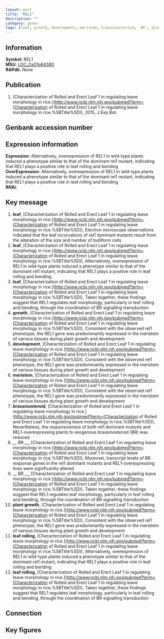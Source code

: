 ```yaml
---
layout: post
title: "REL1"
description: ""
category: genes
tags: [leaf, growth, development, meristem, brassinosteroid,  BR , plant growth, leaf rolling, Gene]
---
```


## Information
__Symbol__: REL1  
__MSU__: [LOC_Os01g64380](http://rice.plantbiology.msu.edu/cgi-bin/ORF_infopage.cgi?orf=LOC_Os01g64380)  
__RAPdb__: None  

## Publication
1. [Characterization of Rolled and Erect Leaf 1 in regulating leave morphology in rice.](http://www.ncbi.nlm.nih.gov/pubmed?term=(Characterization of Rolled and Erect Leaf 1 in regulating leave morphology in rice.%5BTitle%5D)), 2015, J Exp Bot.

## Genbank accession number

## Expression information
__Expression__: Alternatively, overexpression of REL1 in wild-type plants induced a phenotype similar to that of the dominant rel1 mutant, indicating that REL1 plays a positive role in leaf rolling and bending  
__OverExpression__: Alternatively, overexpression of REL1 in wild-type plants induced a phenotype similar to that of the dominant rel1 mutant, indicating that REL1 plays a positive role in leaf rolling and bending  
__RNAi__:  

## Key message
1. __leaf__, [Characterization of Rolled and Erect Leaf 1 in regulating leave morphology in rice.](http://www.ncbi.nlm.nih.gov/pubmed?term=(Characterization of Rolled and Erect Leaf 1 in regulating leave morphology in rice.%5BTitle%5D)),  Electron microscope observations indicated that the leaf incurvations of rel1 dominant mutants result from the alteration of the size and number of bulliform cells
2. __leaf__, [Characterization of Rolled and Erect Leaf 1 in regulating leave morphology in rice.](http://www.ncbi.nlm.nih.gov/pubmed?term=(Characterization of Rolled and Erect Leaf 1 in regulating leave morphology in rice.%5BTitle%5D)),  Alternatively, overexpression of REL1 in wild-type plants induced a phenotype similar to that of the dominant rel1 mutant, indicating that REL1 plays a positive role in leaf rolling and bending
3. __leaf__, [Characterization of Rolled and Erect Leaf 1 in regulating leave morphology in rice.](http://www.ncbi.nlm.nih.gov/pubmed?term=(Characterization of Rolled and Erect Leaf 1 in regulating leave morphology in rice.%5BTitle%5D)),  Taken together, these findings suggest that REL1 regulates leaf morphology, particularly in leaf rolling and bending, through the coordination of BR signalling transduction
4. __growth__, [Characterization of Rolled and Erect Leaf 1 in regulating leave morphology in rice.](http://www.ncbi.nlm.nih.gov/pubmed?term=(Characterization of Rolled and Erect Leaf 1 in regulating leave morphology in rice.%5BTitle%5D)),  Consistent with the observed rel1 phenotype, the REL1 gene was predominantly expressed in the meristem of various tissues during plant growth and development
5. __development__, [Characterization of Rolled and Erect Leaf 1 in regulating leave morphology in rice.](http://www.ncbi.nlm.nih.gov/pubmed?term=(Characterization of Rolled and Erect Leaf 1 in regulating leave morphology in rice.%5BTitle%5D)),  Consistent with the observed rel1 phenotype, the REL1 gene was predominantly expressed in the meristem of various tissues during plant growth and development
6. __meristem__, [Characterization of Rolled and Erect Leaf 1 in regulating leave morphology in rice.](http://www.ncbi.nlm.nih.gov/pubmed?term=(Characterization of Rolled and Erect Leaf 1 in regulating leave morphology in rice.%5BTitle%5D)),  Consistent with the observed rel1 phenotype, the REL1 gene was predominantly expressed in the meristem of various tissues during plant growth and development
7. __brassinosteroid__, [Characterization of Rolled and Erect Leaf 1 in regulating leave morphology in rice.](http://www.ncbi.nlm.nih.gov/pubmed?term=(Characterization of Rolled and Erect Leaf 1 in regulating leave morphology in rice.%5BTitle%5D)),  Nevertheless, the responsiveness of both rel1 dominant mutants and REL1-overexpressing plants to exogenous brassinosteroid (BR) was reduced
8. __ BR __, [Characterization of Rolled and Erect Leaf 1 in regulating leave morphology in rice.](http://www.ncbi.nlm.nih.gov/pubmed?term=(Characterization of Rolled and Erect Leaf 1 in regulating leave morphology in rice.%5BTitle%5D)),  Moreover, transcript levels of BR response genes in the rel1 dominant mutants and REL1-overexpressing lines were significantly altered
9. __ BR __, [Characterization of Rolled and Erect Leaf 1 in regulating leave morphology in rice.](http://www.ncbi.nlm.nih.gov/pubmed?term=(Characterization of Rolled and Erect Leaf 1 in regulating leave morphology in rice.%5BTitle%5D)),  Taken together, these findings suggest that REL1 regulates leaf morphology, particularly in leaf rolling and bending, through the coordination of BR signalling transduction
10. __plant growth__, [Characterization of Rolled and Erect Leaf 1 in regulating leave morphology in rice.](http://www.ncbi.nlm.nih.gov/pubmed?term=(Characterization of Rolled and Erect Leaf 1 in regulating leave morphology in rice.%5BTitle%5D)),  Consistent with the observed rel1 phenotype, the REL1 gene was predominantly expressed in the meristem of various tissues during plant growth and development
11. __leaf rolling__, [Characterization of Rolled and Erect Leaf 1 in regulating leave morphology in rice.](http://www.ncbi.nlm.nih.gov/pubmed?term=(Characterization of Rolled and Erect Leaf 1 in regulating leave morphology in rice.%5BTitle%5D)),  Alternatively, overexpression of REL1 in wild-type plants induced a phenotype similar to that of the dominant rel1 mutant, indicating that REL1 plays a positive role in leaf rolling and bending
12. __leaf rolling__, [Characterization of Rolled and Erect Leaf 1 in regulating leave morphology in rice.](http://www.ncbi.nlm.nih.gov/pubmed?term=(Characterization of Rolled and Erect Leaf 1 in regulating leave morphology in rice.%5BTitle%5D)),  Taken together, these findings suggest that REL1 regulates leaf morphology, particularly in leaf rolling and bending, through the coordination of BR signalling transduction

## Connection

## Key figures


